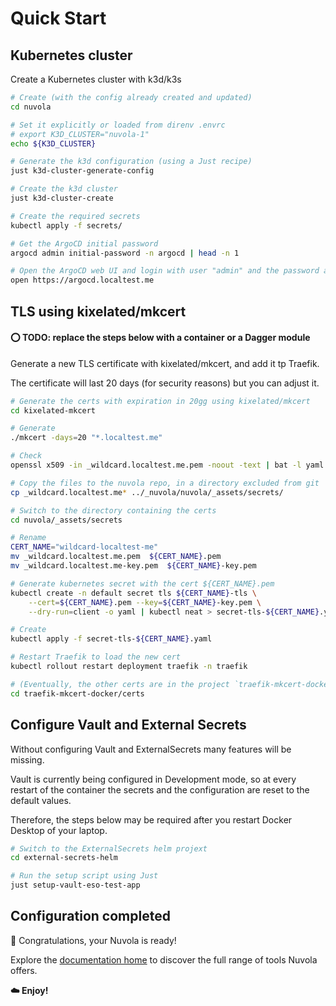 # Quick Start

## Kubernetes cluster

Create a Kubernetes cluster with k3d/k3s

```sh
# Create (with the config already created and updated)
cd nuvola

# Set it explicitly or loaded from direnv .envrc
# export K3D_CLUSTER="nuvola-1"
echo ${K3D_CLUSTER}

# Generate the k3d configuration (using a Just recipe)
just k3d-cluster-generate-config

# Create the k3d cluster
just k3d-cluster-create

# Create the required secrets
kubectl apply -f secrets/

# Get the ArgoCD initial password
argocd admin initial-password -n argocd | head -n 1

# Open the ArgoCD web UI and login with user "admin" and the password above
open https://argocd.localtest.me

```

## TLS using kixelated/mkcert

#### ⭕️ TODO: replace the steps below with a container or a Dagger module

Generate a new TLS certificate with kixelated/mkcert, and add it tp Traefik.

The certificate will last 20 days (for security reasons) but you can adjust it.

```sh
# Generate the certs with expiration in 20gg using kixelated/mkcert
cd kixelated-mkcert

# Generate
./mkcert -days=20 "*.localtest.me"

# Check
openssl x509 -in _wildcard.localtest.me.pem -noout -text | bat -l yaml

# Copy the files to the nuvola repo, in a directory excluded from git
cp _wildcard.localtest.me* ../_nuvola/nuvola/_assets/secrets/

# Switch to the directory containing the certs
cd nuvola/_assets/secrets

# Rename
CERT_NAME="wildcard-localtest-me"
mv _wildcard.localtest.me.pem  ${CERT_NAME}.pem
mv _wildcard.localtest.me-key.pem  ${CERT_NAME}-key.pem

# Generate kubernetes secret with the cert ${CERT_NAME}.pem
kubectl create -n default secret tls ${CERT_NAME}-tls \
    --cert=${CERT_NAME}.pem --key=${CERT_NAME}-key.pem \
    --dry-run=client -o yaml | kubectl neat > secret-tls-${CERT_NAME}.yaml

# Create
kubectl apply -f secret-tls-${CERT_NAME}.yaml

# Restart Traefik to load the new cert
kubectl rollout restart deployment traefik -n traefik

# (Eventually, the other certs are in the project `traefik-mkcert-docker`)
cd traefik-mkcert-docker/certs

```

## Configure Vault and External Secrets

Without configuring Vault and ExternalSecrets many features will be missing.

Vault is currently being configured in Development mode, so at every restart
of the container the secrets and the configuration are reset to the default values.

Therefore, the steps below may be required after you restart Docker Desktop of your laptop.

```sh
# Switch to the ExternalSecrets helm projext
cd external-secrets-helm

# Run the setup script using Just
just setup-vault-eso-test-app
```

## Configuration completed

🎉 Congratulations, your Nuvola is ready!

Explore the [documentation home](/) to discover the full range of tools Nuvola offers.

**☁️ Enjoy!**
